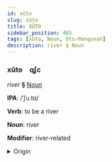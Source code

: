 ```yaml
---
id: xûto
slug: xûto
title: XÛTO
sidebar_position: 465
tags: [xûto, Noun, Oto-Manguean]
description: river § Noun
---
```


### xûto&emsp;<span kind="abugida">ɋʄc</span>

*river* **§** [Noun](../../tags/Noun)

**IPA**: /ˈʃu.tɑ/

**Verb**: to be a river

**Noun**: river

**Modifier**: river-related

<details>
    <summary>Origin</summary>
    Mixtec yuta [ʒuta]<br/>
    <em>Oto-Manguean Language Family</em>
</details>